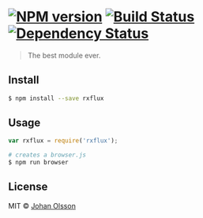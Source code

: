 #  [![NPM version][npm-image]][npm-url] [![Build Status][travis-image]][travis-url] [![Dependency Status][daviddm-image]][daviddm-url]

> The best module ever.


## Install

```sh
$ npm install --save rxflux
```


## Usage

```js
var rxflux = require('rxflux');
```

```sh
# creates a browser.js
$ npm run browser
```


## License

MIT © [Johan Olsson]()


[npm-image]: https://badge.fury.io/js/rxflux.svg
[npm-url]: https://npmjs.org/package/rxflux
[travis-image]: https://travis-ci.org/johan-olsson/RxFlux.svg?branch=master
[travis-url]: https://travis-ci.org/johan-olsson/RxFlux
[daviddm-image]: https://david-dm.org/johan-olsson/RxFlux.svg
[daviddm-url]: https://david-dm.org/johan-olsson/RxFlux
